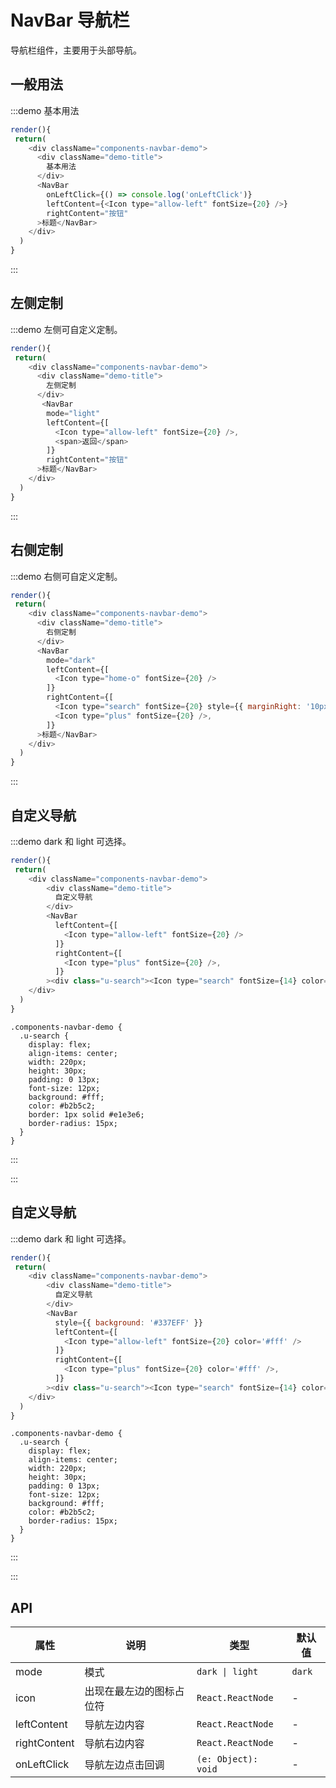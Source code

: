 # NavBar 导航栏

导航栏组件，主要用于头部导航。

## 一般用法

:::demo 基本用法

```js
render(){
 return(
    <div className="components-navbar-demo">
      <div className="demo-title">
        基本用法
      </div>
      <NavBar
        onLeftClick={() => console.log('onLeftClick')}
        leftContent={<Icon type="allow-left" fontSize={20} />}
        rightContent="按钮"
      >标题</NavBar>
    </div>
  )
}
```

:::

## 左侧定制

:::demo 左侧可自定义定制。

```js
render(){
 return(
    <div className="components-navbar-demo">
      <div className="demo-title">
        左侧定制
      </div>
       <NavBar
        mode="light"
        leftContent={[
          <Icon type="allow-left" fontSize={20} />,
          <span>返回</span>
        ]}
        rightContent="按钮"
      >标题</NavBar>
    </div>
  )
}
```

:::

## 右侧定制

:::demo 右侧可自定义定制。

```js
render(){
 return(
    <div className="components-navbar-demo">
      <div className="demo-title">
        右侧定制
      </div>
      <NavBar
        mode="dark"
        leftContent={[
          <Icon type="home-o" fontSize={20} />
        ]}
        rightContent={[
          <Icon type="search" fontSize={20} style={{ marginRight: '10px' }} />,
          <Icon type="plus" fontSize={20} />,
        ]}
      >标题</NavBar>
    </div>
  )
}
```

:::

## 自定义导航

:::demo dark 和 light 可选择。

```js
render(){
 return(
    <div className="components-navbar-demo">
        <div className="demo-title">
          自定义导航
        </div>
        <NavBar
          leftContent={[
            <Icon type="allow-left" fontSize={20} />
          ]}
          rightContent={[
            <Icon type="plus" fontSize={20} />,
          ]}
        ><div class="u-search"><Icon type="search" fontSize={14} color='#B2B5C2' style={{ marginRight: '5px' }} />搜索</div></NavBar>
    </div>
  )
}
```

```less
.components-navbar-demo {
  .u-search {
    display: flex;
    align-items: center;
    width: 220px;
    height: 30px;
    padding: 0 13px;
    font-size: 12px;
    background: #fff;
    color: #b2b5c2;
    border: 1px solid #e1e3e6;
    border-radius: 15px;
  }
}
```

:::

:::

## 自定义导航

:::demo dark 和 light 可选择。

```js
render(){
 return(
    <div className="components-navbar-demo">
        <div className="demo-title">
          自定义导航
        </div>
        <NavBar
          style={{ background: '#337EFF' }}
          leftContent={[
            <Icon type="allow-left" fontSize={20} color='#fff' />
          ]}
          rightContent={[
            <Icon type="plus" fontSize={20} color='#fff' />,
          ]}
        ><div class="u-search"><Icon type="search" fontSize={14} color='#B2B5C2' style={{ marginRight: '5px' }} />搜索</div></NavBar>
    </div>
  )
}
```

```less
.components-navbar-demo {
  .u-search {
    display: flex;
    align-items: center;
    width: 220px;
    height: 30px;
    padding: 0 13px;
    font-size: 12px;
    background: #fff;
    color: #b2b5c2;
    border-radius: 15px;
  }
}
```

:::

:::

## API

| 属性         | 说明                     | 类型                | 默认值 |
| ------------ | ------------------------ | ------------------- | ------ |
| mode         | 模式                     | `dark \| light`     | `dark` |
| icon         | 出现在最左边的图标占位符 | `React.ReactNode`   | -      |
| leftContent  | 导航左边内容             | `React.ReactNode`   | -     |
| rightContent | 导航右边内容             | `React.ReactNode`   | -     |
| onLeftClick  | 导航左边点击回调         | `(e: Object): void` | -     |
